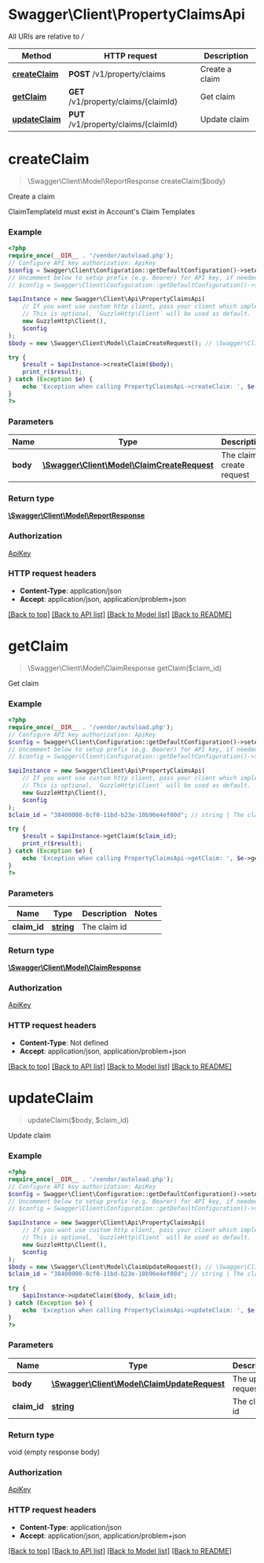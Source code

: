 # Swagger\Client\PropertyClaimsApi

All URIs are relative to */*

Method | HTTP request | Description
------------- | ------------- | -------------
[**createClaim**](PropertyClaimsApi.md#createclaim) | **POST** /v1/property/claims | Create a claim
[**getClaim**](PropertyClaimsApi.md#getclaim) | **GET** /v1/property/claims/{claimId} | Get claim
[**updateClaim**](PropertyClaimsApi.md#updateclaim) | **PUT** /v1/property/claims/{claimId} | Update claim

# **createClaim**
> \Swagger\Client\Model\ReportResponse createClaim($body)

Create a claim

ClaimTemplateId must exist in Account's Claim Templates

### Example
```php
<?php
require_once(__DIR__ . '/vendor/autoload.php');
// Configure API key authorization: ApiKey
$config = Swagger\Client\Configuration::getDefaultConfiguration()->setApiKey('x-api-key', 'YOUR_API_KEY');
// Uncomment below to setup prefix (e.g. Bearer) for API key, if needed
// $config = Swagger\Client\Configuration::getDefaultConfiguration()->setApiKeyPrefix('x-api-key', 'Bearer');

$apiInstance = new Swagger\Client\Api\PropertyClaimsApi(
    // If you want use custom http client, pass your client which implements `GuzzleHttp\ClientInterface`.
    // This is optional, `GuzzleHttp\Client` will be used as default.
    new GuzzleHttp\Client(),
    $config
);
$body = new \Swagger\Client\Model\ClaimCreateRequest(); // \Swagger\Client\Model\ClaimCreateRequest | The claim create request

try {
    $result = $apiInstance->createClaim($body);
    print_r($result);
} catch (Exception $e) {
    echo 'Exception when calling PropertyClaimsApi->createClaim: ', $e->getMessage(), PHP_EOL;
}
?>
```

### Parameters

Name | Type | Description  | Notes
------------- | ------------- | ------------- | -------------
 **body** | [**\Swagger\Client\Model\ClaimCreateRequest**](../Model/ClaimCreateRequest.md)| The claim create request |

### Return type

[**\Swagger\Client\Model\ReportResponse**](../Model/ReportResponse.md)

### Authorization

[ApiKey](../../README.md#ApiKey)

### HTTP request headers

 - **Content-Type**: application/json
 - **Accept**: application/json, application/problem+json

[[Back to top]](#) [[Back to API list]](../../README.md#documentation-for-api-endpoints) [[Back to Model list]](../../README.md#documentation-for-models) [[Back to README]](../../README.md)

# **getClaim**
> \Swagger\Client\Model\ClaimResponse getClaim($claim_id)

Get claim

### Example
```php
<?php
require_once(__DIR__ . '/vendor/autoload.php');
// Configure API key authorization: ApiKey
$config = Swagger\Client\Configuration::getDefaultConfiguration()->setApiKey('x-api-key', 'YOUR_API_KEY');
// Uncomment below to setup prefix (e.g. Bearer) for API key, if needed
// $config = Swagger\Client\Configuration::getDefaultConfiguration()->setApiKeyPrefix('x-api-key', 'Bearer');

$apiInstance = new Swagger\Client\Api\PropertyClaimsApi(
    // If you want use custom http client, pass your client which implements `GuzzleHttp\ClientInterface`.
    // This is optional, `GuzzleHttp\Client` will be used as default.
    new GuzzleHttp\Client(),
    $config
);
$claim_id = "38400000-8cf0-11bd-b23e-10b96e4ef00d"; // string | The claim id

try {
    $result = $apiInstance->getClaim($claim_id);
    print_r($result);
} catch (Exception $e) {
    echo 'Exception when calling PropertyClaimsApi->getClaim: ', $e->getMessage(), PHP_EOL;
}
?>
```

### Parameters

Name | Type | Description  | Notes
------------- | ------------- | ------------- | -------------
 **claim_id** | [**string**](../Model/.md)| The claim id |

### Return type

[**\Swagger\Client\Model\ClaimResponse**](../Model/ClaimResponse.md)

### Authorization

[ApiKey](../../README.md#ApiKey)

### HTTP request headers

 - **Content-Type**: Not defined
 - **Accept**: application/json, application/problem+json

[[Back to top]](#) [[Back to API list]](../../README.md#documentation-for-api-endpoints) [[Back to Model list]](../../README.md#documentation-for-models) [[Back to README]](../../README.md)

# **updateClaim**
> updateClaim($body, $claim_id)

Update claim

### Example
```php
<?php
require_once(__DIR__ . '/vendor/autoload.php');
// Configure API key authorization: ApiKey
$config = Swagger\Client\Configuration::getDefaultConfiguration()->setApiKey('x-api-key', 'YOUR_API_KEY');
// Uncomment below to setup prefix (e.g. Bearer) for API key, if needed
// $config = Swagger\Client\Configuration::getDefaultConfiguration()->setApiKeyPrefix('x-api-key', 'Bearer');

$apiInstance = new Swagger\Client\Api\PropertyClaimsApi(
    // If you want use custom http client, pass your client which implements `GuzzleHttp\ClientInterface`.
    // This is optional, `GuzzleHttp\Client` will be used as default.
    new GuzzleHttp\Client(),
    $config
);
$body = new \Swagger\Client\Model\ClaimUpdateRequest(); // \Swagger\Client\Model\ClaimUpdateRequest | The update request
$claim_id = "38400000-8cf0-11bd-b23e-10b96e4ef00d"; // string | The claim id

try {
    $apiInstance->updateClaim($body, $claim_id);
} catch (Exception $e) {
    echo 'Exception when calling PropertyClaimsApi->updateClaim: ', $e->getMessage(), PHP_EOL;
}
?>
```

### Parameters

Name | Type | Description  | Notes
------------- | ------------- | ------------- | -------------
 **body** | [**\Swagger\Client\Model\ClaimUpdateRequest**](../Model/ClaimUpdateRequest.md)| The update request |
 **claim_id** | [**string**](../Model/.md)| The claim id |

### Return type

void (empty response body)

### Authorization

[ApiKey](../../README.md#ApiKey)

### HTTP request headers

 - **Content-Type**: application/json
 - **Accept**: application/json, application/problem+json

[[Back to top]](#) [[Back to API list]](../../README.md#documentation-for-api-endpoints) [[Back to Model list]](../../README.md#documentation-for-models) [[Back to README]](../../README.md)

